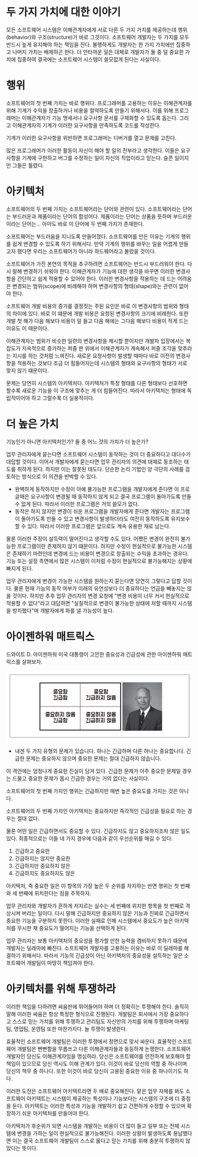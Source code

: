 # **두 가지 가치에 대한 이야기**  
모든 소프트웨어 시스템은 이해관계자에게 서로 다른 두 가지 가치를 제공하는데 행위(behavior)와 구조(structure)가 바로 그것이다. 소프트웨어 개발자는 
두 가치를 모두 반드시 높게 유지해야 하는 책임을 진다. 불행하게도 개발자는 한 가지 가치에만 집중하고 나머지 가치는 배제하곤 한다. 더 안타까운 일은 
대체로 개발자가 둘 중 덜 중요한 가치에 집중하여 결국에는 소프트웨어 시스템이 쓸모없게 된다는 사실이다.  
  
# **행위**  
소프트웨어의 첫 번째 가치는 바로 행위다. 프로그래머를 고용하는 이유는 이해관계자를 위해 기계가 수익을 창출하거나 비용을 절약하도록 만들기 위해서다. 
이를 위해 프로그래머는 이해관계자가 기능 명세서나 요구사항 문서를 구체화할 수 있도록 돕는다. 그리고 이해관계자의 기계가 이러한 요구사항을 만족하도록 
코드를 작성한다.  
  
기계가 이러한 요구사항을 위반하면 프로그래머는 디버거를 열고 문제를 고친다.  
  
많은 프로그래머가 이러한 활동이 자신이 해야 할 일의 전부라고 생각한다. 이들은 요구사항을 기계에 구현하고 버그를 수정하는 일이 자신의 직업이라고 믿는다. 
슬픈 일이지만 그들은 틀렸다.  
  
# **아키텍처**  
소프트웨어의 두 번째 가치는 소프트웨어라는 단어와 관련이 있다. 소프트웨어라는 단어는 부드러운과 제품이라는 단어의 합성어다. 제품이라는 단어는 상품을 
뜻하며 부드러운이라는 단어는... 아마도 바로 이 단어에 두 번째 가치가 존재한다.  
  
소프트웨어는 부드러움을 지니도록 만들어졌다. 소프트웨어를 만든 이유는 기계의 행위를 쉽게 변경할 수 있도록 하기 위해서다. 만약 기계의 행위를 바꾸는 일을 
어렵게 만들고자 했다면 우리는 소프트웨어가 아니라 하드웨어라고 불렀을 것이다.  
  
소프트웨어가 가진 본연의 목적을 추구하려면 소프트웨어는 반드시 부드러워야 한다. 다시 말해 변경하기 쉬워야 한다. 이해관계자가 기능에 대한 생각을 바꾸면 
이러한 변경사항을 간단하고 쉽게 적용할 수 있어야 한다. 이러한 변경사항을 적용하는 데 드는 어려움은 변경되는 범위(scope)에 비례해야 하며 변경사항의 
형태(shape)와는 관련이 없어야 한다.  
  
소프트웨어 개발 비용의 증가를 결정짓는 주된 요인은 바로 이 변경사항의 범위와 형태의 차이에 있다. 바로 이 떄문에 개발 비용은 요청된 변경사항의 크기에 
비례한다. 또한 개발 첫 해가 다음 해보다 비용이 덜 들고 다음 해에는 그다음 해보다 비용이 적게 드는 이유도 이 때문이다.  
  
이해관계자는 범위가 비슷한 일련의 변경사항을 제시할 뿐이지만 개발자 입장에서는 복잡도가 지속적으로 증가하는 퍼즐 판 위에서 이해관계자가 계속해서 
퍼즐 조각을 맞추라는 지시를 하는 것처럼 느껴진다. 새로운 요청사항이 발생할 때마다 바로 이전의 변경사항을 적용하는 것보다 조금 더 힘들어지는데 시스템의 
형태와 요구사항의 형태가 서로 맞지 않기 떄문이다.  
  
문제는 당연히 시스템의 아키텍처다. 아키텍처가 특정 형태를 다른 형태보다 선호하면 할수록 새로운 기능을 이 구조에 맞추는 게 더 힘들어진다. 따라서 
아키텍처는 형태에 독립적이어야 하고 그럴수록 더 실용적이다.  
  
# **더 높은 가치**  
기능인가 아니면 아키텍처인가? 둘 중 어느 것의 가치가 더 높은가?  
  
업무 관리자에게 묻는다면 소프트웨어 시스템이 동작하는 것이 더 중요하다고 대다수가 대답할 것이다. 이어서 개발자에게 묻는다면 업무 관리자의 의견에 대체로 
동조하는 태도를 취하게 된다. 하지만 이는 잘못된 태도다. 단순한 논리 기법인 양 극단의 사례를 검토하는 방식으로 이 의견을 반박할 수 있다.  
  
- 완벽하게 동작하지만 수정이 아예 불가능한 프로그램을 개발자에게 준다면 이 프로글매은 요구사항이 변경될 때 동작하지 않게 되고 결국 프로그램이 돌아가도록 
만들 수 없게 된다. 따라서 이러한 프로그램은 거의 쓸모가 없다.  
- 동작은 하지 않지만 변경이 쉬운 프로그램을 개발자에게 준다면 개발자는 프로그램이 돌아가도록 만들 수 있고 변경사항이 발생하더라도 여전히 동작하도록 유지보수할 
수 있다. 따라서 이러한 프로그램은 앞으로도 계속 유용한 채로 남는다.  
  
물론 이러한 주장이 설득력이 떨어진다고 생각할 수도 있다. 어쨌든 변경이 완전히 불가능한 프로그램이란 존재하지 않기 떄문이다. 하지만 수정이 현실적으로 
불가능한 시스템은 존재하기 마련인데 변경에 드는 비용이 변경으로 창출되는 수익을 초과하는 경우다. 기능 또는 설정 측면에서 많은 시스템이 이처럼 수정이 
현실적으로 불가능해지는 상황에 빠지게 된다.  
  
업무 관리자에게 변경이 가능한 시스템을 원하는지 묻는다면 당연히 그렇다고 답할 것이다. 물론 현재 기능의 동작 여부가 미래의 유연성보다 더 중요하다는 언급을 
빼놓지는 않을 것이다. 하지만 추후 업무 관리자의 변경 요청에 "변경 비용이 너무 커서 현실적으로 적용할 수 없다"라고 대답하면 "실질적으로 변경이 불가능한 
상태에 처할 때까지 시스템을 방치했다"며 개발자에게 화를 낼 가능성이 높다.  
  
# **아이젠하워 매트릭스**  
드와이트 D. 아이젠하워 미국 대통령이 고안한 중요성과 긴급성에 관한 아이젠하워 매트릭스를 살펴보자.  
  
![img.png](image/img.png)  
  
- 내겐 두 가지 유형의 문제가 있습니다. 하나는 긴급하며 다른 하나는 중요합니다. 긴급한 문제는 중요하지 않으며 중요한 문제는 절대 긴급하지 않습니다.  
  
이 격언에는 엄청나게 중요한 진실이 담겨 있다. 긴급한 문제가 아주 중요한 문제일 경우는 드물고 중요한 문제가 몹시 긴급한 경우는 거의 없다는 사실이다.  
  
소프트웨어의 첫 번째 가치인 행위는 긴급하지만 매번 높은 중요도를 가지는 것은 아니다.  
  
소프트웨어의 두 번째 가치인 아키텍처는 중요하지만 즉각적인 긴급성을 필요로 하는 경우는 절대 없다.  
  
물론 어떤 일은 긴급하면서도 중요할 수 있다. 긴급하지도 않고 중요하지조차 않은 일도 있다. 최종적으로는 이들 네 가지 경우에 다음과 같이 우선순위를 
매길 수 있다.  
  
1. 긴급하고 중요한  
2. 긴급하지는 않지만 중요한  
3. 긴급하지만 중요하지 않은  
4. 긴급하지도 중요하지도 않은  
  
아키텍처, 즉 중요한 일은 이 항목의 가장 높은 두 순위를 차지하는 반면 행위는 첫 번째와 세 번째에 위치한다는 점을 주목하자.  
  
업무 관리자와 개발자가 흔하게 저지르는 실수는 세 번째에 위치한 항목을 첫 번째로 격상시켜 버리는 일이다. 다시 말해 긴급하지만 중요하지 않은 기능과 
진짜로 긴급하면서 중요한 기능을 구분하지 못한다. 이러한 실패로 인해 시스템에서 중요도가 높은 아키텍처를 무시한 채 중요도가 떨어지는 기능을 선택하게 된다.  
  
업무 관리자는 보통 아키텍처의 중요성을 평가할 만한 능력을 겸비하지 못하기 떄문에 개발자는 딜레마에 빠진다. 소프트웨어 개발자를 고용하는 이유는 바로 
이 딜레마를 해결하기 위해서다. 따라서 기능의 긴급성이 아닌 아키텍처의 중요성을 설득하는 일은 소프트웨어 개발팀이 마땅히 책임져야 한다.  
  
# **아키텍처를 위해 투쟁하라**  
이러한 책임을 다하려면 싸움판에 뛰어들어야 하며 더 정확히는 투쟁해야 한다. 솔직히 말해 이러한 싸움은 항상 특정한 형식으로 진행된다. 개발팀은 회사에서 
가장 중요하다고 스스로 믿는 가치를 위해 투쟁하고 관리팀도 자신만의 가치를 위해 투쟁하며 마케팅팀, 영업팀, 운영팀 또한 마찬가지다. 늘 투쟁이 발생한다.  
  
효율적인 소프트웨어 개발팀은 이러한 투쟁에서 정면으로 맞서 싸운다. 효율적인 스프트웨어 개발팀은 뻔뻔함을 무릅쓰고 다른 이해관계자들과 동등하게 논쟁한다. 
소프트웨어 개발자인 당신도 이해관계자임을 명심하라. 당신은 소프트웨어를 안전하게 보호해야 할 책임이 있으므로 당신 역시도 이해 관계가 있다. 이것이 바로 
당신의 역할 중 하나이며 당신의 책무 중 하나다. 또한 이것이 바로 당신이 고용된 중요한 이유 중 하나이기도 하다.  
  
이러한 도전은 소프트웨어 아키텍트라면 두 배로 중요해진다. 맡은 업무 자체를 봐도 소프트웨어 아키텍트는 시스템이 제공하는 특성이나 기능보다는 시스템의 구조에 
더 중점을 둔다. 아키텍트는 이러한 특성과 기능을 개발하기 쉽고 간편하게 수정할 수 있으며 확장하기 쉬운 아키텍처를 만들어야 한다.  
  
아키텍처가 후순위가 되면 시스템을 개발하는 비용이 더 많이 들고 일부 또는 전체 시스템에 변경을 가하는 일이 현실적으로 불가능해진다. 이러한 상황이 
발생하도록 용납했다면 이는 결국 소프트웨어 개발팀이 스스로 옳다고 믿는 가치를 위해 충분히 투쟁하지 않았다는 뜻이다.  
  
